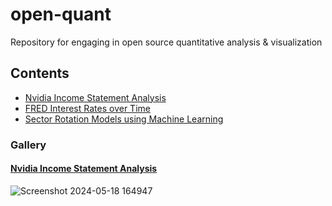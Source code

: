 # open-quant
Repository for engaging in open source quantitative analysis &amp; visualization

## Contents
- [Nvidia Income Statement Analysis](nvda-income-statement.ipynb)
- [FRED Interest Rates over Time](fred-interest-rates.ipynb)
- [Sector Rotation Models using Machine Learning](sector-rotation-model-using-ml.ipynb)

### Gallery

#### [Nvidia Income Statement Analysis](https://github.com/nurciuoli/open-quant/blob/main/nvda-income-statement.ipynb)
![Screenshot 2024-05-18 164947](https://github.com/nurciuoli/nurciuoli/assets/57609455/5e2d3812-04b9-4b84-b118-9268cca5771e)
